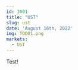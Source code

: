 ```yaml
---
id: 3001
title: "UST"
slug: ust
date: 'August 16th, 2022'
img: TODO1.png
markets:
  - UST
---
```


Test! 